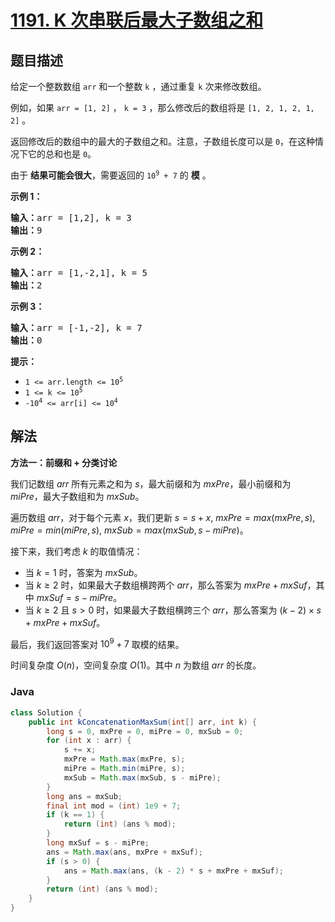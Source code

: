 # [1191. K 次串联后最大子数组之和](https://leetcode.cn/problems/k-concatenation-maximum-sum)

## 题目描述

<p>给定一个整数数组&nbsp;<code>arr</code>&nbsp;和一个整数&nbsp;<code>k</code>&nbsp;，通过重复&nbsp;<code>k</code>&nbsp;次来修改数组。</p>

<p>例如，如果&nbsp;<code>arr = [1, 2]</code>&nbsp;，<meta charset="UTF-8" />&nbsp;<code>k = 3</code>&nbsp;，那么修改后的数组将是 <code>[1, 2, 1, 2, 1, 2]</code> 。</p>

<p>返回修改后的数组中的最大的子数组之和。注意，子数组长度可以是 <code>0</code>，在这种情况下它的总和也是 <code>0</code>。</p>

<p>由于&nbsp;<strong>结果可能会很大</strong>，需要返回的<meta charset="UTF-8" />&nbsp;<code>10<sup>9</sup>&nbsp;+ 7</code>&nbsp;的&nbsp;<strong>模</strong>&nbsp;。</p>

<p><strong>示例 1：</strong></p>

<pre>
<strong>输入：</strong>arr = [1,2], k = 3
<strong>输出：</strong>9
</pre>

<p><strong>示例 2：</strong></p>

<pre>
<strong>输入：</strong>arr = [1,-2,1], k = 5
<strong>输出：</strong>2
</pre>

<p><strong>示例 3：</strong></p>

<pre>
<strong>输入：</strong>arr = [-1,-2], k = 7
<strong>输出：</strong>0
</pre>

<p><strong>提示：</strong></p>
<meta charset="UTF-8" />

<ul>
	<li><code>1 &lt;= arr.length &lt;= 10<sup>5</sup></code></li>
	<li><code>1 &lt;= k &lt;= 10<sup>5</sup></code></li>
	<li><code>-10<sup>4</sup>&nbsp;&lt;= arr[i] &lt;= 10<sup>4</sup></code></li>
</ul>

## 解法

**方法一：前缀和 + 分类讨论**

我们记数组 $arr$ 所有元素之和为 $s$，最大前缀和为 $mxPre$，最小前缀和为 $miPre$，最大子数组和为 $mxSub$。

遍历数组 $arr$，对于每个元素 $x$，我们更新 $s = s + x$, $mxPre = max(mxPre, s)$, $miPre = min(miPre, s)$, $mxSub = max(mxSub, s - miPre)$。

接下来，我们考虑 $k$ 的取值情况：

-   当 $k = 1$ 时，答案为 $mxSub$。
-   当 $k \ge 2$ 时，如果最大子数组横跨两个 $arr$，那么答案为 $mxPre + mxSuf$，其中 $mxSuf = s - miPre$。
-   当 $k \ge 2$ 且 $s > 0$ 时，如果最大子数组横跨三个 $arr$，那么答案为 $(k - 2) \times s + mxPre + mxSuf$。

最后，我们返回答案对 $10^9 + 7$ 取模的结果。

时间复杂度 $O(n)$，空间复杂度 $O(1)$。其中 $n$ 为数组 $arr$ 的长度。

### **Java**

```java
class Solution {
    public int kConcatenationMaxSum(int[] arr, int k) {
        long s = 0, mxPre = 0, miPre = 0, mxSub = 0;
        for (int x : arr) {
            s += x;
            mxPre = Math.max(mxPre, s);
            miPre = Math.min(miPre, s);
            mxSub = Math.max(mxSub, s - miPre);
        }
        long ans = mxSub;
        final int mod = (int) 1e9 + 7;
        if (k == 1) {
            return (int) (ans % mod);
        }
        long mxSuf = s - miPre;
        ans = Math.max(ans, mxPre + mxSuf);
        if (s > 0) {
            ans = Math.max(ans, (k - 2) * s + mxPre + mxSuf);
        }
        return (int) (ans % mod);
    }
}
```
